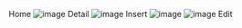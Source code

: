 Home
![image](https://github.com/user-attachments/assets/7947b382-536a-4c8f-b6ef-2e00bf608824)
Detail
![image](https://github.com/user-attachments/assets/6705b06d-3334-4892-9f2c-69c657838e7b)
Insert
![image](https://github.com/user-attachments/assets/af4e3a4a-36ca-438c-a111-83afd1a34298)
![image](https://github.com/user-attachments/assets/6ed471f7-7f14-44c9-aafd-57940a0c8ec8)
Edit
